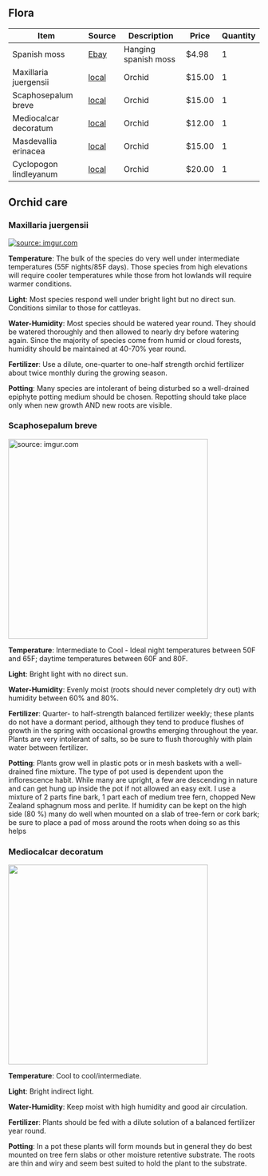 ## Flora

Item | Source | Description | Price | Quantity
--- | --- | --- | --- | --- 
Spanish moss | [Ebay](http://www.ebay.com/itm/192060515502?_trksid=p2060353.m2749.l2649&ssPageName=STRK%3AMEBIDX%3AIT) | Hanging spanish moss | $4.98 | 1
Maxillaria juergensii | [local](http://www.orchidspecies.com/maxjuergensi.htm) | Orchid | $15.00 | 1
Scaphosepalum breve | [local](http://www.orchidspecies.com/scaphobreve.htm) | Orchid | $15.00 | 1
Mediocalcar decoratum | [local](http://www.orchidspecies.com/mediocalcdecoratum.htm) | Orchid | $12.00 | 1
Masdevallia erinacea | [local](http://www.orchidspecies.com/masderinacea.htm) | Orchid | $15.00 | 1
Cyclopogon lindleyanum | [local](http://www.aos.org/orchids/orchids-a-to-z/letter-c/cyclopogon.aspx) | Orchid | $20.00 | 1


## Orchid care

### Maxillaria juergensii
<a href="http://imgur.com/p21V4XT"><img src="http://i.imgur.com/p21V4XT.jpg" title="source: imgur.com" /></a>

**Temperature**:	The bulk of the species do very well under intermediate temperatures (55F nights/85F days). Those species from high elevations will require cooler temperatures while those from hot lowlands will require warmer conditions.

**Light**:	Most species respond well under bright light but no direct sun. Conditions similar to those for cattleyas.

**Water-Humidity**:	Most species should be watered year round. They should be watered thoroughly and then allowed to nearly dry before watering again. Since the majority of species come from humid or cloud forests, humidity should be maintained at 40-70% year round.

**Fertilizer**:	Use a dilute, one-quarter to one-half strength orchid fertilizer about twice monthly during the growing season.

**Potting**:	Many species are intolerant of being disturbed so a well-drained epiphyte potting medium should be chosen. Repotting should take place only when new growth AND new roots are visible.

### Scaphosepalum breve
<a href="http://imgur.com/cJuxAqx"><img src="http://i.imgur.com/cJuxAqx.jpg" title="source: imgur.com" height=400/></a>

**Temperature**:	Intermediate to Cool - Ideal night temperatures between 50F and 65F; daytime temperatures between 60F and 80F.

**Light**:	Bright light with no direct sun.

**Water-Humidity**:	Evenly moist (roots should never completely dry out) with humidity between 60% and 80%.

**Fertilizer**:	Quarter- to half-strength balanced fertilizer weekly; these plants do not have a dormant period, although they tend to produce flushes of growth in the spring with occasional growths emerging throughout the year. Plants are very intolerant of salts, so be sure to flush thoroughly with plain water between fertilizer.

**Potting**:	Plants grow well in plastic pots or in mesh baskets with a well-drained fine mixture. The type of pot used is dependent upon the inflorescence habit. While many are upright, a few are descending in nature and can get hung up inside the pot if not allowed an easy exit. I use a mixture of 2 parts fine bark, 1 part each of medium tree fern, chopped New Zealand sphagnum moss and perlite. If humidity can be kept on the high side (80 %) many do well when mounted on a slab of tree-fern or cork bark; be sure to place a pad of moss around the roots when doing so as this helps

### Mediocalcar decoratum

<a href="http://www.rv-orchidworks.com/orchidtalk/attachments/orchids-other-genera-bloom/49067d1327522606-mediocalcar-decoratum-p1040692.jpg"><img src="http://www.rv-orchidworks.com/orchidtalk/attachments/orchids-other-genera-bloom/49067d1327522606-mediocalcar-decoratum-p1040692.jpg" height=400/></a>

**Temperature**:	Cool to cool/intermediate.

**Light**:	Bright indirect light.

**Water-Humidity**:	Keep moist with high humidity and good air circulation.

**Fertilizer**:	Plants should be fed with a dilute solution of a balanced fertilizer year round.

**Potting**:	In a pot these plants will form mounds but in general they do best mounted on tree fern slabs or other moisture retentive substrate. The roots are thin and wiry and seem best suited to hold the plant to the substrate.

